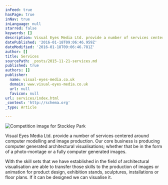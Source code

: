 ```yaml
---
inFeed: true
hasPage: true
inNav: true
inLanguage: null
starred: false
keywords: []
description: Visual Eyes Media Ltd. provide a number of services centered around computer modelling and image production. Our core business is producing computer generated a
datePublished: '2016-01-18T09:06:46.959Z'
dateModified: '2016-01-18T09:06:46.781Z'
author: []
title: Services
sourcePath: _posts/2015-11-21-services.md
published: true
authors: []
publisher:
  name: visual-eyes-media.co.uk
  domain: www.visual-eyes-media.co.uk
  url: null
  favicon: null
url: services/index.html
_context: 'http://schema.org'
_type: Article

---
```

![Competition image for Stockley Park](https://the-grid-user-content.s3-us-west-2.amazonaws.com/2c8a24d4-e1fd-4df7-857f-3b761558c6b8.jpg)

Visual Eyes Media Ltd. provide a number of services centered around computer modelling and image production. Our core business is producing computer generated architectural visualisations; whether that be in the form of a photo-montage or a fully computer generated images. 

With the skill sets that we have established in the field of architectural visualisation are able to transfer those skills to the production of images or animation for product design, exhibition stands, sculptures, installations or floor plans. If it can be designed we can visualise it.